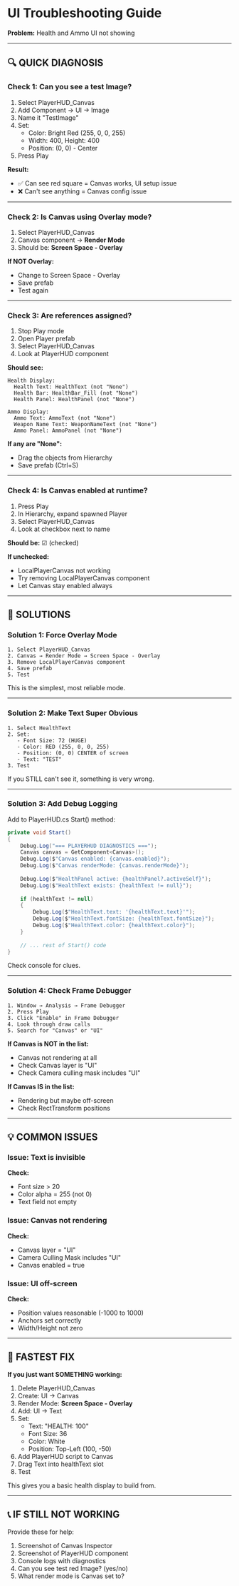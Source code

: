 # UI Troubleshooting Guide

**Problem:** Health and Ammo UI not showing

---

## 🔍 QUICK DIAGNOSIS

### **Check 1: Can you see a test Image?**

1. Select PlayerHUD_Canvas
2. Add Component → UI → Image
3. Name it "TestImage"
4. Set:
   - Color: Bright Red (255, 0, 0, 255)
   - Width: 400, Height: 400
   - Position: (0, 0) - Center
5. Press Play

**Result:**
- ✅ Can see red square = Canvas works, UI setup issue
- ❌ Can't see anything = Canvas config issue

---

### **Check 2: Is Canvas using Overlay mode?**

1. Select PlayerHUD_Canvas
2. Canvas component → **Render Mode**
3. Should be: **Screen Space - Overlay**

**If NOT Overlay:**
- Change to Screen Space - Overlay
- Save prefab
- Test again

---

### **Check 3: Are references assigned?**

1. Stop Play mode
2. Open Player prefab
3. Select PlayerHUD_Canvas
4. Look at PlayerHUD component

**Should see:**
```
Health Display:
  Health Text: HealthText (not "None")
  Health Bar: HealthBar_Fill (not "None")
  Health Panel: HealthPanel (not "None")

Ammo Display:
  Ammo Text: AmmoText (not "None")
  Weapon Name Text: WeaponNameText (not "None")
  Ammo Panel: AmmoPanel (not "None")
```

**If any are "None":**
- Drag the objects from Hierarchy
- Save prefab (Ctrl+S)

---

### **Check 4: Is Canvas enabled at runtime?**

1. Press Play
2. In Hierarchy, expand spawned Player
3. Select PlayerHUD_Canvas
4. Look at checkbox next to name

**Should be:** ☑ (checked)

**If unchecked:**
- LocalPlayerCanvas not working
- Try removing LocalPlayerCanvas component
- Let Canvas stay enabled always

---

## 🔧 SOLUTIONS

### **Solution 1: Force Overlay Mode**

```
1. Select PlayerHUD_Canvas
2. Canvas → Render Mode → Screen Space - Overlay
3. Remove LocalPlayerCanvas component
4. Save prefab
5. Test
```

This is the simplest, most reliable mode.

---

### **Solution 2: Make Text Super Obvious**

```
1. Select HealthText
2. Set:
   - Font Size: 72 (HUGE)
   - Color: RED (255, 0, 0, 255)
   - Position: (0, 0) CENTER of screen
   - Text: "TEST"
3. Test
```

If you STILL can't see it, something is very wrong.

---

### **Solution 3: Add Debug Logging**

Add to PlayerHUD.cs Start() method:

```csharp
private void Start()
{
    Debug.Log("=== PLAYERHUD DIAGNOSTICS ===");
    Canvas canvas = GetComponent<Canvas>();
    Debug.Log($"Canvas enabled: {canvas.enabled}");
    Debug.Log($"Canvas renderMode: {canvas.renderMode}");
    
    Debug.Log($"HealthPanel active: {healthPanel?.activeSelf}");
    Debug.Log($"HealthText exists: {healthText != null}");
    
    if (healthText != null)
    {
        Debug.Log($"HealthText.text: '{healthText.text}'");
        Debug.Log($"HealthText.fontSize: {healthText.fontSize}");
        Debug.Log($"HealthText.color: {healthText.color}");
    }
    
    // ... rest of Start() code
}
```

Check console for clues.

---

### **Solution 4: Check Frame Debugger**

```
1. Window → Analysis → Frame Debugger
2. Press Play
3. Click "Enable" in Frame Debugger
4. Look through draw calls
5. Search for "Canvas" or "UI"
```

**If Canvas is NOT in the list:**
- Canvas not rendering at all
- Check Canvas layer is "UI"
- Check Camera culling mask includes "UI"

**If Canvas IS in the list:**
- Rendering but maybe off-screen
- Check RectTransform positions

---

## 💡 COMMON ISSUES

### **Issue: Text is invisible**
**Check:**
- Font size > 20
- Color alpha = 255 (not 0)
- Text field not empty

### **Issue: Canvas not rendering**
**Check:**
- Canvas layer = "UI"
- Camera Culling Mask includes "UI"
- Canvas enabled = true

### **Issue: UI off-screen**
**Check:**
- Position values reasonable (-1000 to 1000)
- Anchors set correctly
- Width/Height not zero

---

## 🚀 FASTEST FIX

**If you just want SOMETHING working:**

1. Delete PlayerHUD_Canvas
2. Create: UI → Canvas
3. Render Mode: **Screen Space - Overlay**
4. Add: UI → Text
5. Set:
   - Text: "HEALTH: 100"
   - Font Size: 36
   - Color: White
   - Position: Top-Left (100, -50)
6. Add PlayerHUD script to Canvas
7. Drag Text into healthText slot
8. Test

This gives you a basic health display to build from.

---

## 📞 IF STILL NOT WORKING

Provide these for help:
1. Screenshot of Canvas Inspector
2. Screenshot of PlayerHUD component
3. Console logs with diagnostics
4. Can you see test red Image? (yes/no)
5. What render mode is Canvas set to?
